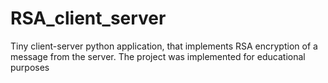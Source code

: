 # RSA_client_server
Tiny client-server python application, that implements RSA encryption of a message from the server. 
The project was implemented for educational purposes
